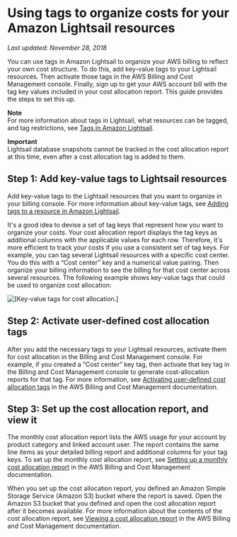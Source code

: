 # Using tags to organize costs for your Amazon Lightsail resources<a name="amazon-lightsail-organizing-costs-using-tags"></a>

 *Last updated: November 28, 2018* 

You can use tags in Amazon Lightsail to organize your AWS billing to reflect your own cost structure\. To do this, add key\-value tags to your Lightsail resources\. Then activate those tags in the AWS Billing and Cost Management console\. Finally, sign up to get your AWS account bill with the tag key values included in your cost allocation report\. This guide provides the steps to set this up\.

**Note**  
For more information about tags in Lightsail, what resources can be tagged, and tag restrictions, see [Tags in Amazon Lightsail](amazon-lightsail-tags.md)\.

**Important**  
Lightsail database snapshots cannot be tracked in the cost allocation report at this time, even after a cost allocation tag is added to them\.

## Step 1: Add key\-value tags to Lightsail resources<a name="add-key-value-tags"></a>

Add key\-value tags to the Lightsail resources that you want to organize in your billing console\. For more information about key\-value tags, see [Adding tags to a resource in Amazon Lightsail](amazon-lightsail-adding-tags-to-a-resource.md)\.

It's a good idea to devise a set of tag keys that represent how you want to organize your costs\. Your cost allocation report displays the tag keys as additional columns with the applicable values for each row\. Therefore, it's more efficient to track your costs if you use a consistent set of tag keys\. For example, you can tag several Lightsail resources with a specific cost center\. You do this with a “Cost center” key and a numerical value pairing\. Then organize your billing information to see the billing for that cost center across several resources\. The following example shows key\-value tags that could be used to organize cost allocation:

![\[Key-value tags for cost allocation.\]](https://d9yljz1nd5001.cloudfront.net/en_us/1cade0c7e07039bf59652df47a09d228/images/amazon-lightsail-key-value-tags-for-cost-allocation.png)

## Step 2: Activate user\-defined cost allocation tags<a name="activate-user-defined-cost-allocation-tags"></a>

After you add the necessary tags to your Lightsail resources, activate them for cost allocation in the Billing and Cost Management console\. For example, if you created a “Cost center” key tag, then activate that key tag in the Billing and Cost Management console to generate cost\-allocation reports for that tag\. For more information, see [Activating user\-defined cost allocation tags](https://docs.aws.amazon.com/awsaccountbilling/latest/aboutv2/activating-tags.html) in the AWS Billing and Cost Management documentation\.

## Step 3: Set up the cost allocation report, and view it<a name="set-up-cost-allocation-report"></a>

The monthly cost allocation report lists the AWS usage for your account by product category and linked account user\. The report contains the same line items as your detailed billing report and additional columns for your tag keys\. To set up the monthly cost allocation report, see [Setting up a monthly cost allocation report](https://docs.aws.amazon.com/awsaccountbilling/latest/aboutv2/configurecostallocreport.html#allocation-report) in the AWS Billing and Cost Management documentation\.

When you set up the cost allocation report, you defined an Amazon Simple Storage Service \(Amazon S3\) bucket where the report is saved\. Open the Amazon S3 bucket that you defined and open the cost allocation report after it becomes available\. For more information about the contents of the cost allocation report, see [Viewing a cost allocation report](https://docs.aws.amazon.com/awsaccountbilling/latest/aboutv2/configurecostallocreport.html#allocation-viewing) in the AWS Billing and Cost Management documentation\.